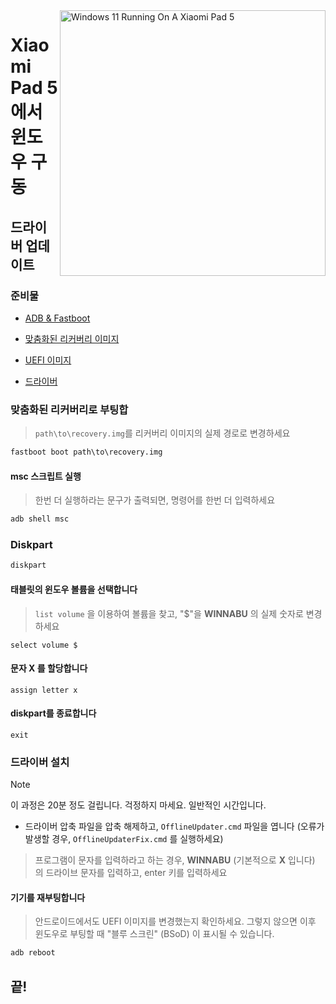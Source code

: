 <img align="right" src="https://raw.githubusercontent.com/erdilS/Port-Windows-11-Xiaomi-Pad-5/main/nabu.png" width="425" alt="Windows 11 Running On A Xiaomi Pad 5">

# Xiaomi Pad 5 에서 윈도우 구동

## 드라이버 업데이트

### 준비물
- [ADB & Fastboot](https://developer.android.com/studio/releases/platform-tools)

- [맞춤화된 리커버리 이미지](https://github.com/ArKT-7/twrp_device_xiaomi_nabu/releases/tag/mod-win)

- [UEFI 이미지](https://github.com/erdilS/Port-Windows-11-Xiaomi-Pad-5/releases/tag/UEFI)

- [드라이버](https://github.com/erdilS/Port-Windows-11-Xiaomi-Pad-5/releases/tag/Drivers)

### 맞춤화된 리커버리로 부팅합
> `path\to\recovery.img`를 리커버리 이미지의 실제 경로로 변경하세요
```cmd
fastboot boot path\to\recovery.img
```

#### msc 스크립트 실행
> 한번 더 실행하라는 문구가 출력되면, 명령어를 한번 더 입력하세요
```cmd
adb shell msc
```

### Diskpart
```cmd
diskpart
```

#### 태블릿의 윈도우 볼륨을 선택합니다
> `list volume` 을 이용하여 볼륨을 찾고, "$"을 **WINNABU** 의 실제 숫자로 변경하세요
```diskpart
select volume $
```

#### 문자 X 를 할당합니다
```diskpart
assign letter x
```

#### diskpart를 종료합니다
```diskpart
exit
```

### 드라이버 설치
> [!Note]
> 이 과정은 20분 정도 걸립니다. 걱정하지 마세요. 일반적인 시간입니다.

- 드라이버 압축 파일을 압축 해제하고, `OfflineUpdater.cmd` 파일을 엽니다 (오류가 발생할 경우, `OfflineUpdaterFix.cmd` 를 실행하세요)

> 프로그램이 문자를 입력하라고 하는 경우, **WINNABU** (기본적으로 **X** 입니다) 의 드라이브 문자를 입력하고, enter 키를 입력하세요

#### 기기를 재부팅합니다
> 안드로이드에서도 UEFI 이미지를 변경했는지 확인하세요. 그렇지 않으면 이후 윈도우로 부팅할 때 "블루 스크린" (BSoD) 이 표시될 수 있습니다.
```cmd
adb reboot
```

## 끝!












